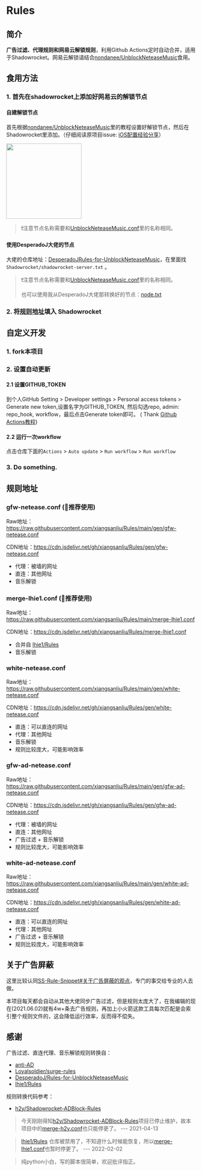 # Rules

## 简介

**广告过滤、代理规则和网易云解锁规则**，利用Github Actions定时自动合并，适用于Shadowrocket。网易云解锁请结合[nondanee/UnblockNeteaseMusic](https://github.com/nondanee/UnblockNeteaseMusic)食用。

## 食用方法

### 1. 首先在shadowrocket上添加好网易云的解锁节点

#### 自建解锁节点

首先根据[nondanee/UnblockNeteaseMusic](https://github.com/nondanee/UnblockNeteaseMusic)里的教程设置好解锁节点，然后在Shadowrocket里添加。（仔细阅读原项目issue: [iOS配置经验分享](https://github.com/nondanee/UnblockNeteaseMusic/issues/368)）

<img src="https://cdn.jsdelivr.net/gh/xiangsanliu/images@master/uPic/2021-03-10T13:10:16.jpeg" width="200" alt=""/>

> ❗️注意节点名称需要和[UnblockNeteaseMusic.conf](UnblockNeteaseMusic.conf)里的名称相同。

#### 使用DesperadoJ大佬的节点 

大佬的仓库地址：[DesperadoJRules-for-UnblockNeteaseMusic](https://github.com/DesperadoJ/Rules-for-UnblockNeteaseMusic)，在里面找`Shadowrocket/shadowrocket-server.txt`
。

> ❗️注意节点名称需要和[UnblockNeteaseMusic.conf](UnblockNeteaseMusic.conf)里的名称相同。
> 
> 也可以使用我从DesperadoJ大佬那转换好的节点：[node.txt](https://cdn.jsdelivr.net/gh/xiangsanliu/Rules/node.txt)

### 2. 将[规则地址](#规则地址)填入 Shadowrocket

## 自定义开发

### 1. fork本项目

### 2. 设置自动更新

#### 2.1 设置GITHUB_TOKEN

到个人GitHub Setting > Developer settings > Personal access tokens > Generate new token,设置名字为GITHUB_TOKEN, 然后勾选repo, admin:
repo_hook, workflow，最后点击Generate token即可。 (
Thank [Github Actions教程](https://cloud.tencent.com/developer/article/1643440))

#### 2.2 运行一次workflow

点击仓库下面的`Actions` > `Auto update` > `Run workflow` > `Run workflow`

### 3. Do something.

## 规则地址

### gfw-netease.conf (🌟推荐使用)

Raw地址：https://raw.githubusercontent.com/xiangsanliu/Rules/main/gen/gfw-netease.conf

CDN地址：https://cdn.jsdelivr.net/gh/xiangsanliu/Rules/gen/gfw-netease.conf

* 代理：被墙的网址
* 直连：其他网址
* 音乐解锁

### merge-lhie1.conf (🌟推荐使用)

Raw地址：https://raw.githubusercontent.com/xiangsanliu/Rules/main/merge-lhie1.conf

CDN地址：https://cdn.jsdelivr.net/gh/xiangsanliu/Rules/merge-lhie1.conf

* 合并自 [lhie1/Rules](https://github.com/lhie1/Rules/tree/master)
* 音乐解锁

### white-netease.conf

Raw地址：https://raw.githubusercontent.com/xiangsanliu/Rules/main/gen/white-netease.conf

CDN地址：https://cdn.jsdelivr.net/gh/xiangsanliu/Rules/gen/white-netease.conf

* 直连：可以直连的网址
* 代理：其他网址
* 音乐解锁
* 规则比较庞大，可能影响效率

### gfw-ad-netease.conf

Raw地址：https://raw.githubusercontent.com/xiangsanliu/Rules/main/gen/gfw-ad-netease.conf

CDN地址：https://cdn.jsdelivr.net/gh/xiangsanliu/Rules/gen/gfw-ad-netease.conf

* 代理：被墙的网址
* 直连：其他网址
* 广告过滤 + 音乐解锁
* 规则比较庞大，可能影响效率

### white-ad-netease.conf

Raw地址：https://raw.githubusercontent.com/xiangsanliu/Rules/main/gen/white-ad-netease.conf

CDN地址：https://cdn.jsdelivr.net/gh/xiangsanliu/Rules/gen/white-ad-netease.conf

* 直连：可以直连的网址
* 代理：其他网址
* 广告过滤 + 音乐解锁
* 规则比较庞大，可能影响效率

## 关于广告屏蔽

这里比较认同[SS-Rule-Snippet#关于广告屏蔽的观点](https://github.com/Hackl0us/SS-Rule-Snippet#%E5%85%B3%E4%BA%8E%E5%B9%BF%E5%91%8A%E5%B1%8F%E8%94%BD)，专门的事交给专业的人去做。

本项目每天都会自动从其他大佬同步广告过滤，但是规则太庞大了，在我编辑的现在(2021.06.02)就有4w+条去广告规则，再加上小火箭这款工具每次匹配是会索引整个规则文件的，这会降低运行效率，反而得不偿失。

## 感谢

广告过滤、直连代理、音乐解锁规则转换自：

- [anti-AD](https://anti-ad.net)
- [Loyalsoldier/surge-rules](https://github.com/Loyalsoldier/surge-rules)
- [DesperadoJ/Rules-for-UnblockNeteaseMusic](https://github.com/DesperadoJ/Rules-for-UnblockNeteaseMusic)
- [lhie1/Rules](https://github.com/lhie1/Rules/tree/master)

规则转换代码参考：

- [h2y/Shadowrocket-ADBlock-Rules](https://github.com/h2y/Shadowrocket-ADBlock-Rules)

> 今天刚刚得知[h2y/Shadowrocket-ADBlock-Rules](https://github.com/h2y/Shadowrocket-ADBlock-Rules)项目已停止维护，故本项目中的[merge-h2y.conf](merge-h2y.conf)也只能停更了。
> --- 2021-04-13

> [lhie1/Rules](https://github.com/lhie1/Rules/tree/master) 仓库被禁用了，不知道什么时候能恢复，所以[merge-lhie1.conf](merge-lhie1.conf)也暂时停更了。
> --- 2022-02-02

> 纯python小白，写的脚本很简单，欢迎批评指正。


